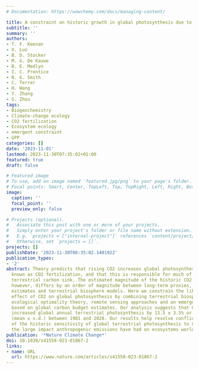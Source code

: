 ```yaml
---
# Documentation: https://wowchemy.com/docs/managing-content/

title: A constraint on historic growth in global photosynthesis due to rising CO2
subtitle: ''
summary: ''
authors:
- T. F. Keenan
- X. Luo
- B. D. Stocker
- M. G. De Kauwe
- B. E. Medlyn
- I. C. Prentice
- N. G. Smith
- C. Terrer
- H. Wang
- Y. Zhang
- S. Zhou
tags:
- Biogeochemistry
- Climate-change ecology
- CO2 fertilization
- Ecosystem ecology
- emergent constraint
- GPP
categories: []
date: '2023-11-01'
lastmod: 2023-11-30T07:35:02+01:00
featured: true
draft: false

# Featured image
# To use, add an image named `featured.jpg/png` to your page's folder.
# Focal points: Smart, Center, TopLeft, Top, TopRight, Left, Right, BottomLeft, Bottom, BottomRight.
image:
  caption: ''
  focal_point: ''
  preview_only: false

# Projects (optional).
#   Associate this post with one or more of your projects.
#   Simply enter your project's folder or file name without extension.
#   E.g. `projects = ["internal-project"]` references `content/project/deep-learning/index.md`.
#   Otherwise, set `projects = []`.
projects: []
publishDate: '2023-11-30T06:35:02.140192Z'
publication_types:
- '2'
abstract: Theory predicts that rising CO2 increases global photosynthesis, a process
  known as CO2 fertilization, and that this is responsible for much of the current
  terrestrial carbon sink. The estimated magnitude of the historic CO2 fertilization,
  however, differs by an order of magnitude between long-term proxies, remote sensing-based
  estimates and terrestrial biosphere models. Here we constrain the likely historic
  effect of CO2 on global photosynthesis by combining terrestrial biosphere models,
  ecological optimality theory, remote sensing approaches and an emergent constraint
  based on global carbon budget estimates. Our analysis suggests that CO2 fertilization
  increased global annual terrestrial photosynthesis by 13.5 ± 3.5% or 15.9 ± 2.9 PgC
  (mean ± s.d.) between 1981 and 2020. Our results help resolve conflicting estimates
  of the historic sensitivity of global terrestrial photosynthesis to CO2 and highlight
  the large impact anthropogenic emissions have had on ecosystems worldwide.
publication: '*Nature Climate Change*'
doi: 10.1038/s41558-023-01867-2
links:
- name: URL
  url: https://www.nature.com/articles/s41558-023-01867-2
---
```

